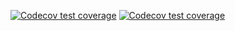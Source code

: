   <!-- badges: start -->
  [![Codecov test coverage](https://codecov.io/gh/jackgo1889/mystatspackage/branch/master/graph/badge.svg)](https://codecov.io/gh/jackgo1889/mystatspackage?branch=master)
  [![Codecov test coverage](https://codecov.io/gh/jackgo1889/mystatspackage/branch/master/graph/badge.svg)](https://codecov.io/gh/jackgo1889/mystatspackage?branch=master)
  <!-- badges: end -->
